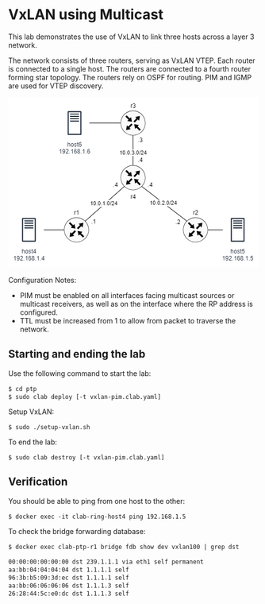 # VxLAN using Multicast

This lab demonstrates the use of VxLAN to link three hosts across a layer 3 network.

The network consists of three routers, serving as VxLAN VTEP. Each router is connected to a single host. The routers are connected to a fourth router forming star topology. The routers rely on OSPF for routing. PIM and IGMP are used for VTEP discovery.  

![p2p](../img/pim.png)


Configuration Notes:
- PIM must be enabled on all interfaces facing multicast sources or multicast receivers, as well as on the interface where the RP address is configured.
- TTL must be increased from 1 to allow from packet to traverse the network.

## Starting and ending the lab

Use the following command to start the lab:

```
$ cd ptp
$ sudo clab deploy [-t vxlan-pim.clab.yaml]
```

Setup VxLAN:

```
$ sudo ./setup-vxlan.sh
```

To end the lab:

```
$ sudo clab destroy [-t vxlan-pim.clab.yaml]
```

## Verification

You should be able to ping from one host to the other:

```
$ docker exec -it clab-ring-host4 ping 192.168.1.5
```

To check the bridge forwarding database:

```
$ docker exec clab-ptp-r1 bridge fdb show dev vxlan100 | grep dst
```

```
00:00:00:00:00:00 dst 239.1.1.1 via eth1 self permanent
aa:bb:04:04:04:04 dst 1.1.1.1 self
96:3b:b5:09:3d:ec dst 1.1.1.1 self
aa:bb:06:06:06:06 dst 1.1.1.3 self
26:28:44:5c:e0:dc dst 1.1.1.3 self
```
